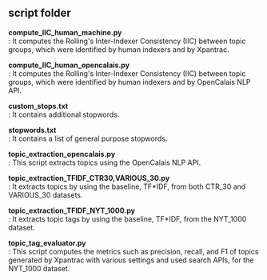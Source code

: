 script folder
---------------
<strong>compute_IIC_human_machine.py</strong><br>
: It computes the Rolling's Inter-Indexer Consistency (IIC) between topic groups, which were identified by human indexers and by Xpantrac.

<strong>compute_IIC_human_opencalais.py</strong><br>
: It computes the Rolling's Inter-Indexer Consistency (IIC) between topic groups, which were identified by human indexers and by OpenCalais NLP API.

<strong>custom_stops.txt</strong><br>
: It contains additional stopwords.

<strong>stopwords.txt</strong><br>
: It contains a list of general purpose stopwords.

<strong>topic_extraction_opencalais.py</strong><br>
: This script extracts topics using the OpenCalais NLP API.

<strong>topic_extraction_TFIDF_CTR30,VARIOUS_30.py</strong><br>
: It extracts topics by using the baseline, TF*IDF, from both CTR_30 and VARIOUS_30 datasets.

<strong>topic_extraction_TFIDF_NYT_1000.py</strong><br>
: It extracts topic tags by using the baseline, TF*IDF, from the NYT_1000 dataset.

<strong>topic_tag_evaluator.py</strong><br>
: This script computes the metrics such as precision, recall, and F1 of topics generated by Xpantrac with various settings and used search APIs, for the NYT_1000 dataset.

